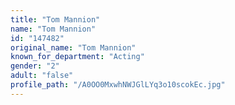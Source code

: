 ```yaml
---
title: "Tom Mannion"
name: "Tom Mannion"
id: "147482"
original_name: "Tom Mannion"
known_for_department: "Acting"
gender: "2"
adult: "false"
profile_path: "/A0OO0MxwhNWJGlLYq3o10scokEc.jpg"
---
```


